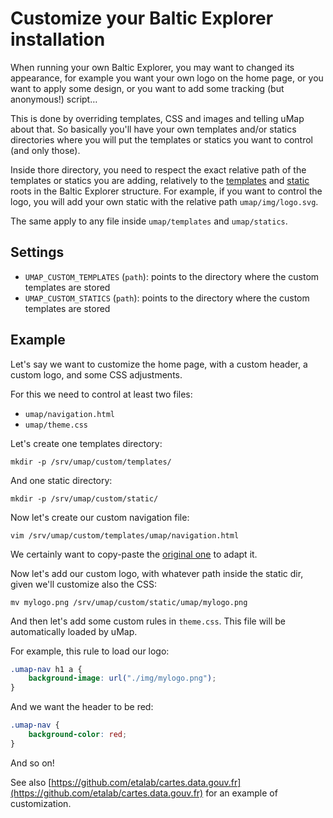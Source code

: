 # Customize your Baltic Explorer installation


When running your own Baltic Explorer, you may want to changed its appearance, for example
you want your own logo on the home page, or you want to apply some design, or
you want to add some tracking (but anonymous!) script…

This is done by overriding templates, CSS and images and telling uMap about
that.
So basically you'll have your own templates and/or statics directories where
you will put the templates or statics you want to control (and only those).

Inside thore directory, you need to respect the exact relative path of the
templates or statics you are adding, relatively to the
[templates](https://github.com/FGI-GEOINFO/Baltic-Explorer/tree/master/umap/templates)
and
[static](https://github.com/FGI-GEOINFO/Baltic-Explorer/tree/master/umap/static)
roots in the Baltic Explorer structure.
For example, if you want to control the logo, you will add your own static with
the relative path `umap/img/logo.svg`.

The same apply to any file inside `umap/templates` and `umap/statics`.

## Settings

- `UMAP_CUSTOM_TEMPLATES` (`path`): points to the directory where the custom
 templates are stored
- `UMAP_CUSTOM_STATICS` (`path`): points to the directory where the custom
 templates are stored


## Example

Let's say we want to customize the home page, with a custom header, a custom
logo, and some CSS adjustments.

For this we need to control at least two files:

- `umap/navigation.html`
- `umap/theme.css`

Let's create one templates directory:

    mkdir -p /srv/umap/custom/templates/

And one static directory:

    mkdir -p /srv/umap/custom/static/

Now let's create our custom navigation file:

    vim /srv/umap/custom/templates/umap/navigation.html

We certainly want to copy-paste the
[original one](https://github.com/FGI-GEOINFO/Baltic-Explorer/tree/master/umap/templates/umap/navigation.html)
to adapt it.

Now let's add our custom logo, with whatever path inside the static dir, given
we'll customize also the CSS:

    mv mylogo.png /srv/umap/custom/static/umap/mylogo.png

And then let's add some custom rules in `theme.css`. This file will be automatically loaded by uMap.

For example, this rule to load our logo:

```css
.umap-nav h1 a {
    background-image: url("./img/mylogo.png");
}
```

And we want the header to be red:

```css
.umap-nav {
    background-color: red;
}
```

And so on!

See also
[https://github.com/etalab/cartes.data.gouv.fr](https://github.com/etalab/cartes.data.gouv.fr)
for an example of customization.
